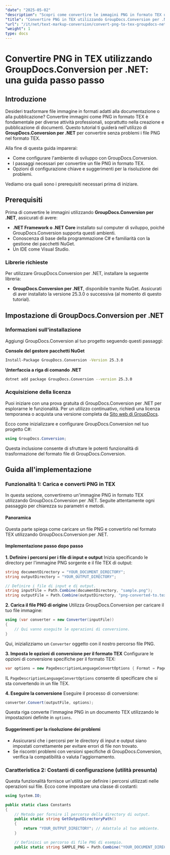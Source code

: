 ```yaml
---
"date": "2025-05-02"
"description": "Scopri come convertire le immagini PNG in formato TEX utilizzando GroupDocs.Conversion per .NET con questa guida completa passo dopo passo."
"title": "Convertire PNG in TEX utilizzando GroupDocs.Conversion per .NET&#58; una guida passo passo"
"url": "/it/net/text-markup-conversion/convert-png-to-tex-groupdocs-net/"
"weight": 1
type: docs
---
```

# Convertire PNG in TEX utilizzando GroupDocs.Conversion per .NET: una guida passo passo

## Introduzione

Desideri trasformare file immagine in formati adatti alla documentazione o alla pubblicazione? Convertire immagini come PNG in formato TEX è fondamentale per diverse attività professionali, soprattutto nella creazione e pubblicazione di documenti. Questo tutorial ti guiderà nell'utilizzo di **GroupDocs.Conversion per .NET** per convertire senza problemi i file PNG nel formato TEX.

Alla fine di questa guida imparerai:
- Come configurare l'ambiente di sviluppo con GroupDocs.Conversion.
- I passaggi necessari per convertire un file PNG in formato TEX.
- Opzioni di configurazione chiave e suggerimenti per la risoluzione dei problemi.

Vediamo ora quali sono i prerequisiti necessari prima di iniziare.

## Prerequisiti

Prima di convertire le immagini utilizzando **GroupDocs.Conversion per .NET**, assicurati di avere:
- **.NET Framework o .NET Core** installato sul computer di sviluppo, poiché GroupDocs.Conversion supporta questi ambienti.
- Conoscenza di base della programmazione C# e familiarità con la gestione dei pacchetti NuGet.
- Un IDE come Visual Studio.

### Librerie richieste

Per utilizzare GroupDocs.Conversion per .NET, installare la seguente libreria:
- **GroupDocs.Conversion per .NET**, disponibile tramite NuGet. Assicurati di aver installato la versione 25.3.0 o successiva (al momento di questo tutorial).

## Impostazione di GroupDocs.Conversion per .NET

### Informazioni sull'installazione

Aggiungi GroupDocs.Conversion al tuo progetto seguendo questi passaggi:

**Console del gestore pacchetti NuGet**
```bash
Install-Package GroupDocs.Conversion -Version 25.3.0
```

**\Interfaccia a riga di comando .NET**
```bash
dotnet add package GroupDocs.Conversion --version 25.3.0
```

### Acquisizione della licenza

Puoi iniziare con una prova gratuita di GroupDocs.Conversion per .NET per esplorarne le funzionalità. Per un utilizzo continuativo, richiedi una licenza temporanea o acquista una versione completa da [Sito web di GroupDocs](https://purchase.groupdocs.com/buy).

Ecco come inizializzare e configurare GroupDocs.Conversion nel tuo progetto C#:
```csharp
using GroupDocs.Conversion;
```
Questa inclusione consente di sfruttare le potenti funzionalità di trasformazione del formato file di GroupDocs.Conversion.

## Guida all'implementazione

### Funzionalità 1: Carica e converti PNG in TEX

In questa sezione, convertiremo un'immagine PNG in formato TEX utilizzando GroupDocs.Conversion per .NET. Seguite attentamente ogni passaggio per chiarezza su parametri e metodi.

#### Panoramica

Questa parte spiega come caricare un file PNG e convertirlo nel formato TEX utilizzando GroupDocs.Conversion per .NET.

#### Implementazione passo dopo passo

**1. Definire i percorsi per i file di input e output**
Inizia specificando le directory per l'immagine PNG sorgente e il file TEX di output:
```csharp
string documentDirectory = "YOUR_DOCUMENT_DIRECTORY";
string outputDirectory = "YOUR_OUTPUT_DIRECTORY";

// Definire i file di input e di output.
string inputFile = Path.Combine(documentDirectory, "sample.png");
string outputFile = Path.Combine(outputDirectory, "png-converted-to.tex");
```

**2. Carica il file PNG di origine**
Utilizza GroupDocs.Conversion per caricare il tuo file immagine:
```csharp
using (var converter = new Converter(inputFile))
{
    // Qui vanno eseguite le operazioni di conversione.
}
```
Qui, inizializziamo un `Converter` oggetto con il nostro percorso file PNG.

**3. Imposta le opzioni di conversione per il formato TEX**
Configurare le opzioni di conversione specifiche per il formato TEX:
```csharp
var options = new PageDescriptionLanguageConvertOptions { Format = PageDescriptionLanguageFileType.Tex };
```
IL `PageDescriptionLanguageConvertOptions` consente di specificare che si sta convertendo in un file TEX.

**4. Eseguire la conversione**
Eseguire il processo di conversione:
```csharp
converter.Convert(outputFile, options);
```
Questa riga converte l'immagine PNG in un documento TEX utilizzando le impostazioni definite in `options`.

#### Suggerimenti per la risoluzione dei problemi
- Assicurarsi che i percorsi per le directory di input e output siano impostati correttamente per evitare errori di file non trovato.
- Se riscontri problemi con versioni specifiche di GroupDocs.Conversion, verifica la compatibilità o valuta l'aggiornamento.

### Caratteristica 2: Costanti di configurazione (utilità presunta)

Questa funzionalità fornisce un'utilità per definire i percorsi utilizzati nelle operazioni sui file. Ecco come impostare una classe di costanti:
```csharp
using System.IO;

public static class Constants
{
    // Metodo per fornire il percorso della directory di output.
    public static string GetOutputDirectoryPath()
    {
        return "YOUR_OUTPUT_DIRECTORY"; // Adattalo al tuo ambiente.
    }

    // Definisci un percorso di file PNG di esempio.
    public static string SAMPLE_PNG = Path.Combine("YOUR_DOCUMENT_DIRECTORY\